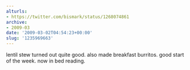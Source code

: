 ```yaml
---
alturls:
- https://twitter.com/bismark/status/1268074861
archive:
- 2009-03
date: '2009-03-02T04:54:23+00:00'
slug: '1235969663'
---
```


lentil stew turned out quite good. also made breakfast burritos.  good start of the week. now in bed reading.

